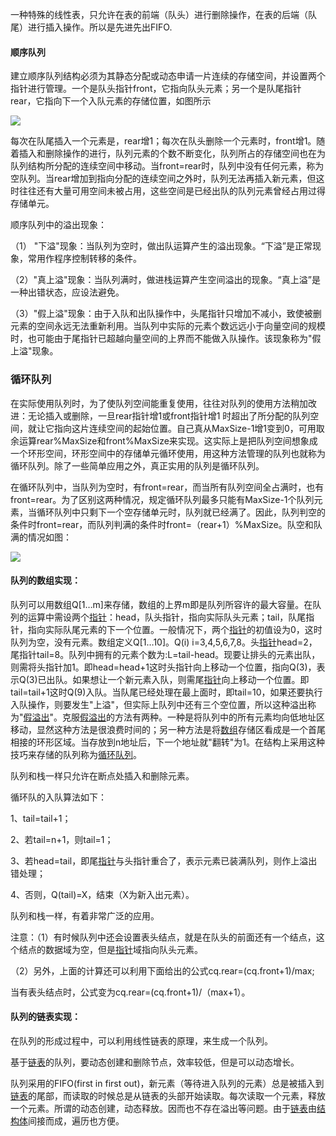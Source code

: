 一种特殊的线性表，只允许在表的前端（队头）进行删除操作，在表的后端（队尾）进行插入操作。所以是先进先出FIFO.

#### 顺序队列

建立顺序队列结构必须为其静态分配或动态申请一片连续的存储空间，并设置两个指针进行管理。一个是队头指针front，它指向队头元素；另一个是队尾指针rear，它指向下一个入队元素的存储位置，如图所示

[![](https://gss1.bdstatic.com/-vo3dSag_xI4khGkpoWK1HF6hhy/baike/s%3D220/sign=2044fd5c3a01213fcb3349de64e636f8/cdbf6c81800a19d8116a4d8030fa828ba71e46ce.jpg)](https://baike.baidu.com/pic/队列/14580481/0/cdbf6c81800a19d8116a4d8030fa828ba71e46ce?fr=lemma&ct=single)

每次在队尾插入一个元素是，rear增1；每次在队头删除一个元素时，front增1。随着插入和删除操作的进行，队列元素的个数不断变化，队列所占的存储空间也在为队列结构所分配的连续空间中移动。当front=rear时，队列中没有任何元素，称为空队列。当rear增加到指向分配的连续空间之外时，队列无法再插入新元素，但这时往往还有大量可用空间未被占用，这些空间是已经出队的队列元素曾经占用过得存储单元。

顺序队列中的溢出现象：

（1） "下溢"现象：当队列为空时，做出队运算产生的溢出现象。“下溢”是正常现象，常用作程序控制转移的条件。

（2）"真上溢"现象：当队列满时，做进栈运算产生空间溢出的现象。“真上溢”是一种出错状态，应设法避免。

（3）"假上溢"现象：由于入队和出队操作中，头尾指针只增加不减小，致使被删元素的空间永远无法重新利用。当队列中实际的元素个数远远小于向量空间的规模时，也可能由于尾指针已超越向量空间的上界而不能做入队操作。该现象称为"假上溢"现象。

### 循环队列

在实际使用队列时，为了使队列空间能重复使用，往往对队列的使用方法稍加改进：无论插入或删除，一旦rear指针增1或front指针增1 时超出了所分配的队列空间，就让它指向这片连续空间的起始位置。自己真从MaxSize-1增1变到0，可用取余运算rear%MaxSize和front%MaxSize来实现。这实际上是把队列空间想象成一个环形空间，环形空间中的存储单元循环使用，用这种方法管理的队列也就称为循环队列。除了一些简单应用之外，真正实用的队列是循环队列。

在循环队列中，当队列为空时，有front=rear，而当所有队列空间全占满时，也有front=rear。为了区别这两种情况，规定循环队列最多只能有MaxSize-1个队列元素，当循环队列中只剩下一个空存储单元时，队列就已经满了。因此，队列判空的条件时front=rear，而队列判满的条件时front=（rear+1）%MaxSize。队空和队满的情况如图：

[![](https://gss0.bdstatic.com/-4o3dSag_xI4khGkpoWK1HF6hhy/baike/s%3D250/sign=fb38164d194c510faac4e51f50582528/7dd98d1001e939015d4345bb78ec54e737d196f6.jpg)](https://baike.baidu.com/pic/队列/14580481/0/7dd98d1001e939015d4345bb78ec54e737d196f6?fr=lemma&ct=single)

#### 队列的数组实现：

队列可以用数组Q\[1…m\]来存储，数组的上界m即是队列所容许的最大容量。在队列的运算中需设两个[指针](https://baike.baidu.com/item/%E6%8C%87%E9%92%88)：head，队头指针，指向实际队头元素；tail，队尾指针，指向实际队尾元素的下一个位置。一般情况下，两个[指针](https://baike.baidu.com/item/%E6%8C%87%E9%92%88)的初值设为0，这时队列为空，没有元素。数组定义Q\[1…10\]。Q\(i\) i=3,4,5,6,7,8。头[指针](https://baike.baidu.com/item/%E6%8C%87%E9%92%88)head=2，尾指针tail=8。队列中拥有的元素个数为:L=tail-head。现要让排头的元素出队，则需将头指针加1。即head=head+1这时头指针向上移动一个位置，指向Q\(3\)，表示Q\(3\)已出队。如果想让一个新元素入队，则需尾[指针](https://baike.baidu.com/item/%E6%8C%87%E9%92%88)向上移动一个位置。即tail=tail+1这时Q\(9\)入队。当队尾已经处理在最上面时，即tail=10，如果还要执行入队操作，则要发生"上溢"，但实际上队列中还有三个空位置，所以这种溢出称为"[假溢出](https://baike.baidu.com/item/%E5%81%87%E6%BA%A2%E5%87%BA)"。克服[假溢出](https://baike.baidu.com/item/%E5%81%87%E6%BA%A2%E5%87%BA)的方法有两种。一种是将队列中的所有元素均向低地址区移动，显然这种方法是很浪费时间的；另一种方法是将[数组](https://baike.baidu.com/item/%E6%95%B0%E7%BB%84)存储区看成是一个首尾相接的环形区域。当存放到n地址后，下一个地址就"翻转"为1。在结构上采用这种技巧来存储的队列称为[循环队列](https://baike.baidu.com/item/%E5%BE%AA%E7%8E%AF%E9%98%9F%E5%88%97)。

队列和栈一样只允许在断点处插入和删除元素。

循环队的入队算法如下：

1、tail=tail+1；

2、若tail=n+1，则tail=1；

3、若head=tail，即尾[指针](https://baike.baidu.com/item/%E6%8C%87%E9%92%88)与头指针重合了，表示元素已装满队列，则作上溢出错处理；

4、否则，Q\(tail\)=X，结束（X为新入出元素）。

队列和栈一样，有着非常广泛的应用。

注意：（1）有时候队列中还会设置表头结点，就是在队头的前面还有一个结点，这个结点的数据域为空，但是[指针](https://baike.baidu.com/item/%E6%8C%87%E9%92%88)域指向队头元素。

（2）另外，上面的计算还可以利用下面给出的公式cq.rear=\(cq.front+1\)/max;

当有表头结点时，公式变为cq.rear=\(cq.front+1\)/（max+1）。

#### 队列的链表实现：

在队列的形成过程中，可以利用线性链表的原理，来生成一个队列。

基于[链表](https://baike.baidu.com/item/%E9%93%BE%E8%A1%A8)的队列，要动态创建和删除节点，效率较低，但是可以动态增长。

队列采用的FIFO\(first in first out\)，新元素（等待进入队列的元素）总是被插入到[链表](https://baike.baidu.com/item/%E9%93%BE%E8%A1%A8)的尾部，而读取的时候总是从链表的头部开始读取。每次读取一个元素，释放一个元素。所谓的动态创建，动态释放。因而也不存在溢出等问题。由于[链表](https://baike.baidu.com/item/%E9%93%BE%E8%A1%A8)由[结构体](https://baike.baidu.com/item/%E7%BB%93%E6%9E%84%E4%BD%93)间接而成，遍历也方便。



